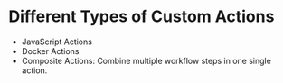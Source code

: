 # Different Types of Custom Actions
 - JavaScript Actions
 - Docker Actions
 - Composite Actions: Combine multiple workflow steps in one single action.
